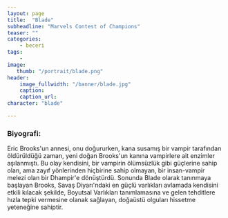 ```yaml
---
layout: page
title:  "Blade"
subheadline: "Marvels Contest of Champions"
teaser: ""
categories:
    - beceri
tags:
    -
image:
   thumb: "/portrait/blade.png"
header:
    image_fullwidth: "/banner/blade.jpg"
    caption: 
    caption_url: 
character: "blade"

---
```


### Biyografi:

Eric Brooks'un annesi, onu doğururken, kana susamış bir vampir tarafından öldürüldüğü zaman, yeni doğan Brooks'un kanına vampirlere ait enzimler aşılanmıştı. Bu olay kendisini, bir vampirin ölümsüzlük gibi güçlerine sahip olan, ama zayıf yönlerinden hiçbirine sahip olmayan, bir insan-vampir melezi olan bir Dhampir'e dönüştürdü. Sonunda Blade olarak tanınmaya başlayan Brooks, Savaş Diyarı'ndaki en güçlü varlıkları avlamada kendisini etkili kılacak şekilde, Boyutsal Varlıkları tanımlamasına ve gelen tehditlere hızla tepki vermesine olanak sağlayan, doğaüstü olguları hissetme yeteneğine sahiptir.
